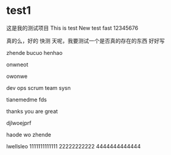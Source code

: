 # test1
这是我的测试项目
This is test
New test fast
12345676

真的么，好的
快测
天呢，我要测试一个是否真的存在的东西 
好好写




zhende bucuo henhao



onwneot


owonwe 


dev ops scrum team sysn

tianemedme fds


thanks you are great



djlwoejprf



haode wo zhende 



lwellsleo
1111111111111
22222222222
4444444444444
